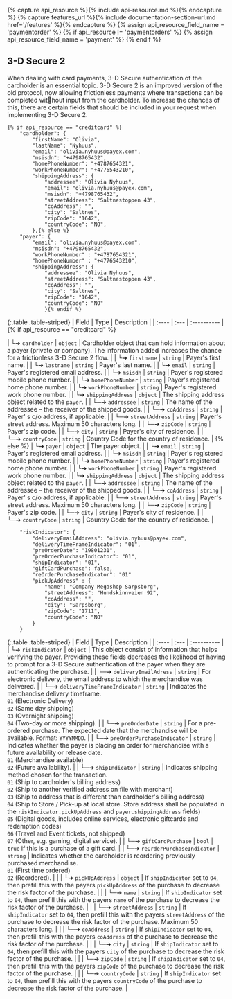 {% capture api_resource %}{% include api-resource.md %}{% endcapture %}
{% capture features_url %}{% include documentation-section-url.md href='/features' %}{% endcapture %}
{% assign api_resource_field_name = 'paymentorder' %}
{% if api_resource != 'paymentorders' %}
    {% assign api_resource_field_name = 'payment' %}
{% endif %}

## 3-D Secure 2

When dealing with card payments, 3-D Secure authentication of the cardholder is
an essential topic. 3-D Secure 2 is an improved version of the old protocol, now
allowing frictionless payments where transactions can be completed without
input from the cardholder. To increase the chances of this, there are certain
fields that should be included in your request when implementing 3-D Secure 2.

```
{% if api_resource == "creditcard" %}
    "cardholder": {
        "firstName": "Olivia",
        "lastName": "Nyhuus",
        "email": "olivia.nyhuus@payex.com",
        "msisdn": "+4798765432",
        "homePhoneNumber": "+4787654321",
        "workPhoneNumber": "+4776543210",
        "shippingAddress": {
            "addressee": "Olivia Nyhuus",
            "email": "olivia.nyhuus@payex.com",
            "msisdn": "+4798765432",
            "streetAddress": "Saltnestoppen 43",
            "coAddress": "",
            "city": "Saltnes",
            "zipCode": "1642",
            "countryCode": "NO",
        },{% else %}
    "payer": {
        "email": "olivia.nyhuus@payex.com",
        "msisdn": "+4798765432",
        "workPhoneNumber" : "+4787654321",
        "homePhoneNumber" : "+4776543210",
        "shippingAddress": {
            "addressee": "Olivia Nyhuus",
            "streetAddress": "Saltnestoppen 43",
            "coAddress": "",
            "city": "Saltnes",
            "zipCode": "1642",
            "countryCode": "NO"
            }{% endif %}
```

{:.table .table-striped}
| Field | Type | Description |
| :---- | :--- | :---------- |{% if api_resource == "creditcard" %}

| └➔&nbsp;`cardholder`                  | `object` | Cardholder object that can hold information about a payer (private or company). The information added increases the chance for a frictionless 3-D Secure 2 flow.                                                                                    |
| └➔&nbsp;`firstname`                   | `string` | Payer's first name.                 |
| └➔&nbsp;`lastname`                    | `string` | Payer's last name.                    |
| └➔&nbsp;`email`                       | `string` | Payer's registered email address.                                                  |
| └➔&nbsp;`msisdn`  | `string` | Payer's registered mobile phone number.                                                  |
| └➔&nbsp;`homePhoneNumber`             | `string` | Payer's registered home phone number.                                                               |
| └➔&nbsp;`workPhoneNumber`             | `string` | Payer's registered work phone number.                                                                 |
| └➔&nbsp;`shippingAddress`             | `object` | The shipping address object related to the `payer`.                                                         |
| └─➔&nbsp;`addressee`                  | `string` | The name of the addressee – the receiver of the shipped goods.                                                      |
| └─➔&nbsp;`coAddress`                  | `string` | Payer' s c/o address, if applicable.                                                          |
| └─➔&nbsp;`streetAddress`              | `string` | Payer's street address. Maximum 50 characters long.                                                                         |
| └─➔&nbsp;`zipCode`                    | `string` | Payer's zip code.                                           |
| └─➔&nbsp;`city`                       | `string` | Payer's city of residence.                                                                            |
| └─➔&nbsp;`countryCode`                | `string` | Country Code for the country of residence.                                                                      | {% else %}
| └➔&nbsp;`payer`                       | `object` | The payer object.        |
| └➔&nbsp;`email`                       | `string` | Payer's registered email address.                                                  |
| └➔&nbsp;`msisdn`  | `string` | Payer's registered mobile phone number.                                                  |
| └➔&nbsp;`homePhoneNumber`             | `string` | Payer's registered home phone number.                                                               |
| └➔&nbsp;`workPhoneNumber`             | `string` | Payer's registered work phone number.                                                                 |
| └➔&nbsp;`shippingAddress`             | `object` | The shipping address object related to the `payer`.                                                         |
| └─➔&nbsp;`addressee`                  | `string` | The name of the addressee – the receiver of the shipped goods.                                                      |
| └─➔&nbsp;`coAddress`                  | `string` | Payer' s c/o address, if applicable.                                                          |
| └─➔&nbsp;`streetAddress`              | `string` | Payer's street address. Maximum 50 characters long.                                                                         |
| └─➔&nbsp;`zipCode`                    | `string` | Payer's zip code.                                           |
| └─➔&nbsp;`city`                       | `string` | Payer's city of residence.                                                                            |
| └─➔&nbsp;`countryCode`                | `string` | Country Code for the country of residence.                                                                      |

```
    "riskIndicator": {
        "deliveryEmailAddress": "olivia.nyhuus@payex.com",
        "deliveryTimeFrameIndicator": "01",
        "preOrderDate": "19801231",
        "preOrderPurchaseIndicator": "01",
        "shipIndicator": "01",
        "giftCardPurchase": false,
        "reOrderPurchaseIndicator": "01"
        "pickUpAddress" : {
            "name": "Company Megashop Sarpsborg",
            "streetAddress": "Hundskinnveien 92",
            "coAddress": "",
            "city": "Sarpsborg",
            "zipCode": "1711",
            "countryCode": "NO"
        }
    }
```

{:.table .table-striped}
| Field | Type | Description |
| :---- | :--- | :---------- |
| └➔&nbsp;`riskIndicator`               | `object` | This object consist of information that helps verifying the payer. Providing these fields decreases the likelihood of having to prompt for a 3-D Secure authentication of the payer when they are authenticating the purchase.                                                                 |
| └─➔&nbsp;`deliveryEmailAdress`        | `string` | For electronic delivery, the email address to which the merchandise was delivered.                                   |
| └─➔&nbsp;`deliveryTimeFrameIndicator` | `string` | Indicates the merchandise delivery timeframe. <br>`01` (Electronic Delivery) <br>`02` (Same day shipping) <br>`03` (Overnight shipping) <br>`04` (Two-day or more shipping).                                                 |
| └─➔&nbsp;`preOrderDate`               | `string` | For a pre-ordered purchase. The expected date that the merchandise will be available. Format: `YYYYMMDD`.                  |
| └─➔&nbsp;`preOrderPurchaseIndicator`  | `string` | Indicates whether the payer is placing an order for merchandise with a future availability or release date. <br>`01` (Merchandise available) <br>`02` (Future availability).                                                  |
| └─➔&nbsp;`shipIndicator`              | `string` | Indicates shipping method chosen for the transaction. <br>`01` (Ship to cardholder's billing address) <br>`02` (Ship to another verified address on file with merchant)<br>`03` (Ship to address that is different than cardholder's billing address)<br>`04` (Ship to Store / Pick-up at local store. Store address shall be populated in the `riskIndicator.pickUpAddress` and `payer.shippingAddress` fields)<br>`05` (Digital goods, includes online services, electronic giftcards and redemption codes) <br>`06` (Travel and Event tickets, not shipped) <br>`07` (Other, e.g. gaming, digital service). |
| └─➔&nbsp;`giftCardPurchase`           | `bool`   | `true` if this is a purchase of a gift card.                                                                 |
| └─➔&nbsp;`reOrderPurchaseIndicator`   | `string` | Indicates whether the cardholder is reordering previously purchased merchandise. <br>`01` (First time ordered) <br>`02` (Reordered).                                               |
|          | └➔&nbsp;`pickUpAddress`               | `object`     | If `shipIndicator` set to `04`, then prefill this with the payers `pickUpAddress` of the purchase to decrease the risk factor of the purchase.                                                                      |
|          | └─➔&nbsp;`name`                       | `string`     | If `shipIndicator` set to `04`, then prefill this with the payers `name` of the purchase to decrease the risk factor of the purchase.                                                                           |
|          | └─➔&nbsp;`streetAddress`              | `string`     | If `shipIndicator` set to `04`, then prefill this with the payers `streetAddress` of the purchase to decrease the risk factor of the purchase. Maximum 50 characters long.                                                        |
|          | └─➔&nbsp;`coAddress`                  | `string`     | If `shipIndicator` set to `04`, then prefill this with the payers `coAddress` of the purchase to decrease the risk factor of the purchase.                                                                        |
|          | └─➔&nbsp;`city`                       | `string`     | If `shipIndicator` set to `04`, then prefill this with the payers `city` of the purchase to decrease the risk factor of the purchase.                                                                           |
|          | └─➔&nbsp;`zipCode`                    | `string`     | If `shipIndicator` set to `04`, then prefill this with the payers `zipCode` of the purchase to decrease the risk factor of the purchase.                                                                               |
|          | └─➔&nbsp;`countryCode`                | `string`     | If `shipIndicator` set to `04`, then prefill this with the payers `countryCode` of the purchase to decrease the risk factor of the purchase.                                                                                  |
